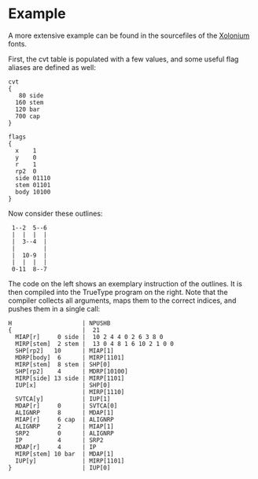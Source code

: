Example
=======

A more extensive example can be found in the sourcefiles
of the [Xolonium](https://gitlab.com/sev/xolonium) fonts.

First, the cvt table is populated with a few values,
and some useful flag aliases are defined as well:

```
cvt
{
   80 side
  160 stem
  120 bar
  700 cap
}

flags
{
  x    1
  y    0
  r    1
  rp2  0
  side 01110
  stem 01101
  body 10100
}
```

Now consider these outlines:

```
 1--2  5--6
 |  |  |  |
 |  3--4  |
 |        |
 |  10-9  |
 |  |  |  |
 0-11  8--7
```

The code on the left shows an exemplary instruction of the outlines.
It is then compiled into the TrueType program on the right.
Note that the compiler collects all arguments, maps them to the
correct indices, and pushes them in a single call:

```
H                    | NPUSHB
{                    |  21
  MIAP[r]     0 side |  10 2 4 4 0 2 6 3 8 0
  MIRP[stem]  2 stem |  13 0 4 8 1 6 10 2 1 0 0
  SHP[rp2]   10      | MIAP[1]
  MDRP[body]  6      | MIRP[1101]
  MIRP[stem]  8 stem | SHP[0]
  SHP[rp2]    4      | MDRP[10100]
  MIRP[side] 13 side | MIRP[1101]
  IUP[x]             | SHP[0]
                     | MIRP[1110]
  SVTCA[y]           | IUP[1]
  MDAP[r]     0      | SVTCA[0]
  ALIGNRP     8      | MDAP[1]
  MIAP[r]     6 cap  | ALIGNRP
  ALIGNRP     2      | MIAP[1]
  SRP2        0      | ALIGNRP
  IP          4      | SRP2
  MDAP[r]     4      | IP
  MIRP[stem] 10 bar  | MDAP[1]
  IUP[y]             | MIRP[1101]
}                    | IUP[0]
```
